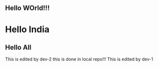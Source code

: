 ## Hello WOrld!!!
#  Hello India
## Hello All
This is edited by dev-2
this is done in local repo!!!
This is edited by dev-1


